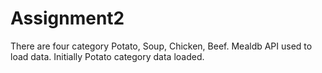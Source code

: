 # Assignment2
There are four category Potato, Soup, Chicken, Beef.
Mealdb API used to load data.
Initially Potato category data loaded.
